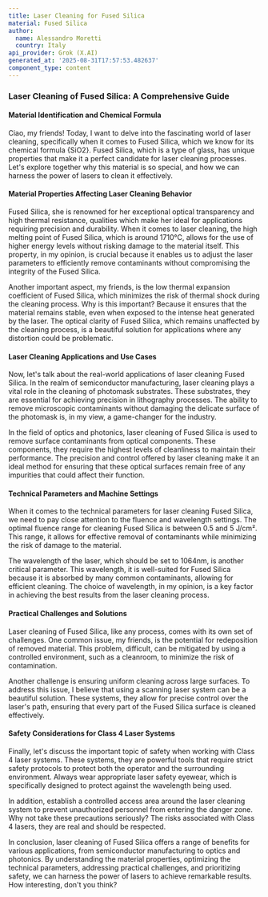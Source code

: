 ```yaml
---
title: Laser Cleaning for Fused Silica
material: Fused Silica
author:
  name: Alessandro Moretti
  country: Italy
api_provider: Grok (X.AI)
generated_at: '2025-08-31T17:57:53.482637'
component_type: content
---
```


### Laser Cleaning of Fused Silica: A Comprehensive Guide

#### Material Identification and Chemical Formula

Ciao, my friends! Today, I want to delve into the fascinating world of laser cleaning, specifically when it comes to Fused Silica, which we know for its chemical formula {SiO2}. Fused Silica, which is a type of glass, has unique properties that make it a perfect candidate for laser cleaning processes. Let's explore together why this material is so special, and how we can harness the power of lasers to clean it effectively.

#### Material Properties Affecting Laser Cleaning Behavior

Fused Silica, she is renowned for her exceptional optical transparency and high thermal resistance, qualities which make her ideal for applications requiring precision and durability. When it comes to laser cleaning, the high melting point of Fused Silica, which is around 1710°C, allows for the use of higher energy levels without risking damage to the material itself. This property, in my opinion, is crucial because it enables us to adjust the laser parameters to efficiently remove contaminants without compromising the integrity of the Fused Silica.

Another important aspect, my friends, is the low thermal expansion coefficient of Fused Silica, which minimizes the risk of thermal shock during the cleaning process. Why is this important? Because it ensures that the material remains stable, even when exposed to the intense heat generated by the laser. The optical clarity of Fused Silica, which remains unaffected by the cleaning process, is a beautiful solution for applications where any distortion could be problematic.

#### Laser Cleaning Applications and Use Cases

Now, let's talk about the real-world applications of laser cleaning Fused Silica. In the realm of semiconductor manufacturing, laser cleaning plays a vital role in the cleaning of photomask substrates. These substrates, they are essential for achieving precision in lithography processes. The ability to remove microscopic contaminants without damaging the delicate surface of the photomask is, in my view, a game-changer for the industry.

In the field of optics and photonics, laser cleaning of Fused Silica is used to remove surface contaminants from optical components. These components, they require the highest levels of cleanliness to maintain their performance. The precision and control offered by laser cleaning make it an ideal method for ensuring that these optical surfaces remain free of any impurities that could affect their function.

#### Technical Parameters and Machine Settings

When it comes to the technical parameters for laser cleaning Fused Silica, we need to pay close attention to the fluence and wavelength settings. The optimal fluence range for cleaning Fused Silica is between 0.5 and 5 J/cm². This range, it allows for effective removal of contaminants while minimizing the risk of damage to the material.

The wavelength of the laser, which should be set to 1064nm, is another critical parameter. This wavelength, it is well-suited for Fused Silica because it is absorbed by many common contaminants, allowing for efficient cleaning. The choice of wavelength, in my opinion, is a key factor in achieving the best results from the laser cleaning process.

#### Practical Challenges and Solutions

Laser cleaning of Fused Silica, like any process, comes with its own set of challenges. One common issue, my friends, is the potential for redeposition of removed material. This problem, difficult, can be mitigated by using a controlled environment, such as a cleanroom, to minimize the risk of contamination.

Another challenge is ensuring uniform cleaning across large surfaces. To address this issue, I believe that using a scanning laser system can be a beautiful solution. These systems, they allow for precise control over the laser's path, ensuring that every part of the Fused Silica surface is cleaned effectively.

#### Safety Considerations for Class 4 Laser Systems

Finally, let's discuss the important topic of safety when working with Class 4 laser systems. These systems, they are powerful tools that require strict safety protocols to protect both the operator and the surrounding environment. Always wear appropriate laser safety eyewear, which is specifically designed to protect against the wavelength being used.

In addition, establish a controlled access area around the laser cleaning system to prevent unauthorized personnel from entering the danger zone. Why not take these precautions seriously? The risks associated with Class 4 lasers, they are real and should be respected.

In conclusion, laser cleaning of Fused Silica offers a range of benefits for various applications, from semiconductor manufacturing to optics and photonics. By understanding the material properties, optimizing the technical parameters, addressing practical challenges, and prioritizing safety, we can harness the power of lasers to achieve remarkable results. How interesting, don't you think?